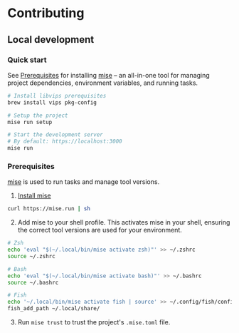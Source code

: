 
# Contributing

## Local development

### Quick start

See [Prerequisites](#prerequisites) for installing [mise](https://mise.jdx.dev/about.html) –
an all-in-one tool for managing project dependencies, environment variables, and running tasks.

```sh
# Install libvips prerequisites
brew install vips pkg-config

# Setup the project
mise run setup

# Start the development server
# By default: https://localhost:3000
mise run
```

### Prerequisites

[mise](https://mise.jdx.dev/about.html) is used to run tasks and manage tool versions.

1. [Install mise](https://mise.jdx.dev/getting-started.html)

```sh
curl https://mise.run | sh
```

2. Add mise to your shell profile. This activates mise in your shell, ensuring the correct tool versions are used for your environment.

```sh
# Zsh
echo 'eval "$(~/.local/bin/mise activate zsh)"' >> ~/.zshrc
source ~/.zshrc

# Bash
echo 'eval "$(~/.local/bin/mise activate bash)"' >> ~/.bashrc
source ~/.bashrc

# Fish
echo '~/.local/bin/mise activate fish | source' >> ~/.config/fish/config.fish
fish_add_path ~/.local/share/
```

3. Run `mise trust` to trust the project's `.mise.toml` file.
